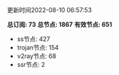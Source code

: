 更新时间2022-08-10 06:57:53

**总订阅: 73**
**总节点: 1867**
**有效节点: 651**
- ss节点: 427
- trojan节点: 154
- v2ray节点: 68
- ssr节点: 2
